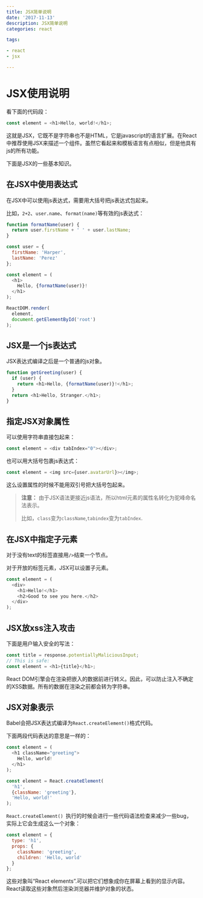 ```yaml
---
title: JSX简单说明
date: '2017-11-13'
description: JSX简单说明
categories: react

tags:

- react
- jsx

---
```


# JSX使用说明

看下面的代码段：

```js
const element = <h1>Hello, world!</h1>;
```

这就是JSX，它既不是字符串也不是HTML，它是javascript的语言扩展。在React中推荐使用JSX来描述一个组件。虽然它看起来和模板语言有点相似，但是他具有js的所有功能。

下面是JSX的一些基本知识。

## 在JSX中使用表达式

在JSX中可以使用js表达式，需要用大括号把js表达式包起来。

比如，`2+2`、`user.name`、`format(name)`等有效的js表达式：
```js
function formatName(user) {
  return user.firstName + ' ' + user.lastName;
}

const user = {
  firstName: 'Harper',
  lastName: 'Perez'
};

const element = (
  <h1>
    Hello, {formatName(user)}!
  </h1>
);

ReactDOM.render(
  element,
  document.getElementById('root')
);
```

## JSX是一个js表达式

JSX表达式编译之后是一个普通的js对象。
```js
function getGreeting(user) {
  if (user) {
    return <h1>Hello, {formatName(user)}!</h1>;
  }
  return <h1>Hello, Stranger.</h1>;
}
```

## 指定JSX对象属性

可以使用字符串直接包起来：
```js
const element = <div tabIndex="0"></div>;
```

也可以用大括号包裹js表达式：
```js
const element = <img src={user.avatarUrl}></img>;
```
这么设置属性的时候不能用双引号把大括号包起来。

> **注意：**
> 由于JSX语法更接近js语法，所以html元素的属性名转化为驼峰命名法表示。
> 
> 比如，`class`变为`className`,`tabindex`变为`tabIndex`.

## 在JSX中指定子元素

对于没有text的标签直接用`/>`结束一个节点。

对于开放的标签元素，JSX可以设置子元素。
```js
const element = (
  <div>
    <h1>Hello!</h1>
    <h2>Good to see you here.</h2>
  </div>
);
```

## JSX放xss注入攻击

下面是用户输入安全的写法：
```js
const title = response.potentiallyMaliciousInput;
// This is safe:
const element = <h1>{title}</h1>;
```
React DOM引擎会在渲染把嵌入的数据前进行转义。因此，可以防止注入不确定的XSS数据。所有的数据在渲染之前都会转为字符串。

## JSX对象表示

Babel会把JSX表达式编译为`React.createElement()`格式代码。

下面两段代码表达的意思是一样的：
```js
const element = (
  <h1 className="greeting">
    Hello, world!
  </h1>
);
```
```js
const element = React.createElement(
  'h1',
  {className: 'greeting'},
  'Hello, world!'
);
```
`React.createElement() `执行的时候会进行一些代码语法检查来减少一些bug，实际上它会生成这么一个对象：
```js
const element = {
  type: 'h1',
  props: {
    className: 'greeting',
    children: 'Hello, world'
  }
};
```
这些对象叫“React elements”.可以把它们想象成你在屏幕上看到的显示内容。React读取这些对象然后渲染浏览器并维护对象的状态。

